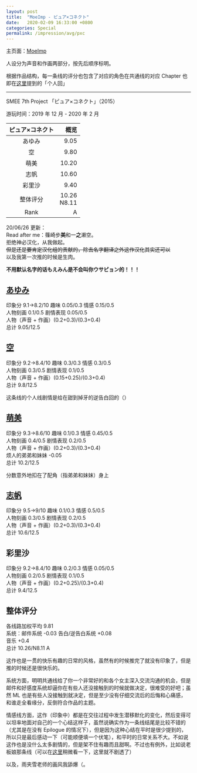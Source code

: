 ```yaml
---
layout: post
title:  "MoeImp - ピュア×コネクト"
date:   2020-02-09 16:33:00 +0800
categories: Special
permalink: /impression/avg/pxc
---
```


主页面：[MoeImp](http://yoro.xyz/impression/avg)

人设分为声音和作画两部分，按先后顺序标明。

根据作品结构，每一条线的评分也包含了对应的角色在共通线的对应 Chapter 也即在[这里](http://yoro.xyz/kawaiigirls/2019/12/23/pc-main.html)提到的「个人回」

---

SMEE 7th Project 「ピュア×コネクト」（2015）

游玩时间：2019 年 12 月 - 2020 年 2 月

| ピュア×コネクト | 概览 |
| :---------------: |---: |
| あゆみ | 9.05 |
| 空 | 9.80 |
| 萌美 | 10.20 |
| 志帆 | 10.60 |
| 彩里沙 | 9.40 |
| 整体评分 |10.26<br />N8.11|
| Rank |A|

20/06/26 更新：  
Read after me：篠崎步**美**和一**之**濑空。  
拒绝神必汉化，从我做起。  
~~但是还是要肯定汉化组的贡献的，除去名字翻译之外这作汉化其实还可以~~  
以及我第一次推的时候是生肉。

**不用默认名字的话もえみん是不会叫你ウサピョン的！！！**

## [あゆみ](http://yoro.xyz/kawaiigirls/2019/12/27/pc-ayumi-sora.html)

印象分 9.1→8.2/10 趣味 0.05/0.3 情感 0.15/0.5<br />
人物刻画 0.1/0.5 剧情表现 0.05/0.5<br />
人物（声音 + 作画）(0.2+0.3)/(0.3+0.4)<br />
总计 9.05/12.5

## [空](http://yoro.xyz/kawaiigirls/2019/12/27/pc-ayumi-sora.html)

印象分 9.2→8.4/10 趣味 0.3/0.3 情感 0.3/0.5<br />
人物刻画 0.3/0.5 剧情表现 0.1/0.5<br />
人物（声音 + 作画）(0.15+0.25)/(0.3+0.4)<br />
总计 9.8/12.5

这条线的个人线剧情是给在甜到掉牙的逆告白回的（）

## [萌美](http://yoro.xyz/kawaiigirls/2020/01/03/pc-moemi.html)

印象分 9.3→8.6/10 趣味 0.1/0.3 情感 0.45/0.5<br />
人物刻画 0.4/0.5 剧情表现 0.2/0.5<br />
人物（声音 + 作画）(0.2+0.3)/(0.3+0.4)<br />
烦人的弟弟和妹妹 -0.05<br />
总计 10.2/12.5

分数意外地扣在了配角（指弟弟和妹妹）身上

## [志帆](http://yoro.xyz/kawaiigirls/2020/01/07/pc-shiho.html)

印象分 9.5→9/10 趣味 0.1/0.3 情感 0.5/0.5<br />
人物刻画 0.3/0.5 剧情表现 0.2/0.5<br />
人物（声音 + 作画）(0.2+0.3)/(0.3+0.4)<br />
总计 10.6/12.5

## 彩里沙

印象分 9.2→8.4/10 趣味 0.2/0.3 情感 0.05/0.5<br />
人物刻画 0.2/0.5 剧情表现 0.1/0.5<br />
人物（声音 + 作画）(0.2+0.25)/(0.3+0.4)<br />
总计 9.4/12.5

## 整体评分

各线路加权平均 9.81<br />
系统：邮件系统 -0.03 告白/逆告白系统 +0.08<br />
音乐 +0.4<br />
总计 10.26/N8.11 A

这作也是一贯的快乐有趣的日常的风格，虽然有的时候推完了就没有印象了，但是推的时候还是很快乐的。

系统方面，明明共通线给了你一个非常好的和各个女主深入交流沟通的机会，但是邮件和好感度系统却逼你在有些人还没接触到的时候就做决定，很难受的好吧；虽然 ML 也是有些人没接触到就决定，但是至少没有仔细交流后的后悔和心痛感，和谁走全看缘分，反倒符合作品的主题。

情感线方面，这作（印象中）都是在交往过程中发生潜移默化的变化，然后变得可以坦率地面对自己的一个心结这样子，虽然说确实作为一条线结尾是比较不错的（尤其是在没有 Epilogue 的情况下），但是因为这种心结在平时是很少提到的，所以只是最后感动一下（可能顺便填一个伏笔），和平时的日常关系不大。不如说这作也是没什么太多剧情的，但是架不住有趣而且甜啊。不过也有例外，比如说老板娘那条线（可以在[这里](http://yoro.xyz/kawaiigirls/2020/01/07/pc-shiho.html)稍微看一下，这里就不剧透了）

以及，雨夹雪老师的画风我舔爆（。
